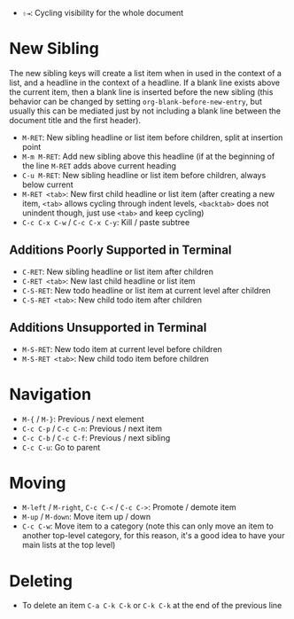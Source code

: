 - `⇧⇥`: Cycling visibility for the whole document

# New Sibling

The new sibling keys will create a list item when in used in the context of a list, and a headline in the context of a headline. If a blank line exists above the current item, then a blank line is inserted before the new sibling (this behavior can be changed by setting `org-blank-before-new-entry`, but usually this can be mediated just by not including a blank line between the document title and the first header).

- `M-RET`: New sibling headline or list item before children, split at insertion point
- `M-m M-RET`: Add new sibling above this headline (if at the beginning of the line `M-RET` adds above current heading
- `C-u M-RET`: New sibling headline or list item before children, always below current
- `M-RET <tab>`: New first child headline or list item (after creating a new item, `<tab>` allows cycling through indent levels, `<backtab>` does not unindent though, just use `<tab>` and keep cycling)
- `C-c C-x C-w` / `C-c C-x C-y`: Kill / paste subtree

## Additions Poorly Supported in Terminal

- `C-RET`: New sibling headline or list item after children
- `C-RET <tab>`: New last child headline or list item
- `C-S-RET`: New todo headline or list item at current level after children
- `C-S-RET <tab>`: New child todo item after children

## Additions Unsupported in Terminal

- `M-S-RET`: New todo item at current level before children
- `M-S-RET <tab>`: New child todo item before children

# Navigation

- `M-{` / `M-}`: Previous / next element
- `C-c C-p` / `C-c C-n`: Previous / next item
- `C-c C-b` / `C-c C-f`: Previous / next sibling
- `C-c C-u`: Go to parent

# Moving

- `M-left` / `M-right`, `C-c C-<` / `C-c C->`: Promote / demote item
- `M-up` / `M-down`: Move item up / down
- `C-c C-w`: Move item to a category (note this can only move an item to another top-level category, for this reason, it's a good idea to have your main lists at the top level)

# Deleting

- To delete an item `C-a C-k C-k` or `C-k C-k` at the end of the previous line
